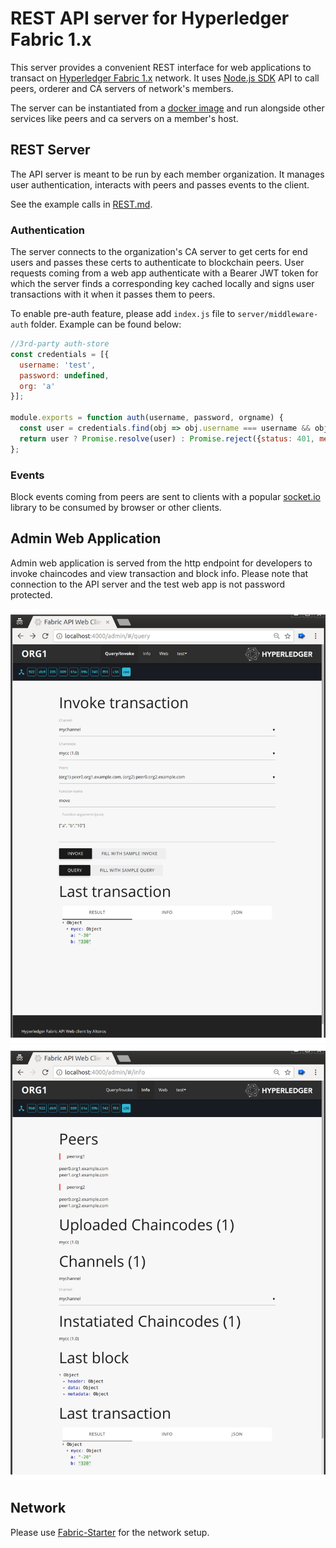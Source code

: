 # REST API server for Hyperledger Fabric 1.x

This server provides a convenient REST interface for web applications to transact on 
[Hyperledger Fabric 1.x](https://github.com/hyperledger/fabric) network. 
It uses [Node.js SDK](https://github.com/hyperledger/fabric-sdk-node) API to call peers, orderer and CA servers of 
network's members.

The server can be instantiated from a [docker image](https://hub.docker.com/r/dockeraltoros/fabric-rest) and run alongside
other services like peers and ca servers on a member's host.
 
## REST Server

The API server is meant to be run by each member organization. It manages user authentication, interacts with peers and
passes events to the client.

See the example calls in [REST.md](REST.md).

### Authentication

The server connects to the organization's CA server to get certs for end users and passes these certs to authenticate 
to blockchain peers. User requests coming from a web app authenticate with a Bearer JWT token for which the server 
finds a corresponding key cached locally and signs user transactions with it when it passes them to peers.

To enable pre-auth feature, please add `index.js` file to `server/middleware-auth` folder. Example can be found below:
```js
//3rd-party auth-store
const credentials = [{
  username: 'test',
  password: undefined,
  org: 'a'
}];

module.exports = function auth(username, password, orgname) {
  const user = credentials.find(obj => obj.username === username && obj.org === orgname && obj.password === password);
  return user ? Promise.resolve(user) : Promise.reject({status: 401, message: 'invalid credentials'});
};
```

### Events

Block events coming from peers are sent to clients with a popular [socket.io](https://socket.io/) library to be consumed 
by browser or other clients.

## Admin Web Application 

Admin web application is served from the http endpoint for developers to invoke chaincodes and view transaction and 
block info. Please note that connection to the API server and the test web app is not password protected.

![invoke page](images/Screenshot-invoke.png) ![info page](images/Screenshot-info.png)

## Network
 
Please use [Fabric-Starter](https://github.com/Altoros/fabric-starter) for the network setup.